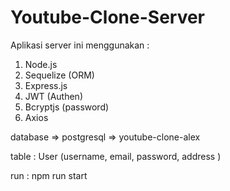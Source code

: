 # Youtube-Clone-Server

Aplikasi server ini menggunakan :

1. Node.js
2. Sequelize (ORM)
3. Express.js
4. JWT (Authen)
5. Bcryptjs (password)
6. Axios

database => postgresql => youtube-clone-alex

table :
User (username, email, password, address )

run :
npm run start
